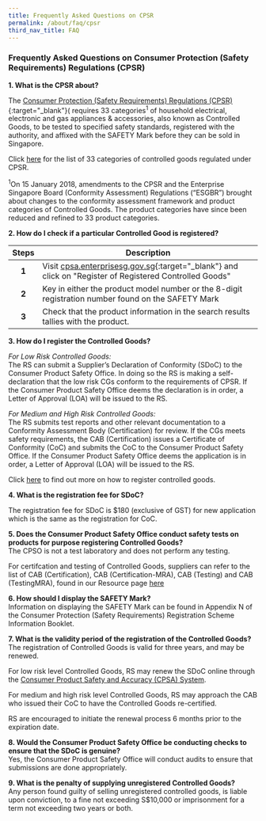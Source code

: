 ```yaml
---
title: Frequently Asked Questions on CPSR
permalink: /about/faq/cpsr
third_nav_title: FAQ
---
```


### Frequently Asked Questions on Consumer Protection (Safety Requirements) Regulations (CPSR)

**1. What is the CPSR about?**<br>

The [Consumer Protection (Safety Requirements) Regulations (CPSR)](https://sso.agc.gov.sg/SL/CPTDSRA1975-RG1?DocDate=20181010){:target="_blank"}( requires 33 categories<sup>1</sup> of household electrical, electronic and gas appliances & accessories, also known as Controlled Goods, to be tested to specified safety standards, registered with the authority, and affixed with the SAFETY Mark before they can be sold in Singapore.

Click [here](/suppliers/cpsr/list-of-controlled-goods) for the list of 33 categories of controlled goods regulated under CPSR.

<sup>1</sup>On 15 January 2018, amendments to the CPSR and the Enterprise Singapore Board (Conformity Assessment) Regulations (“ESGBR”) brought about changes to the conformity assessment framework and product categories of Controlled Goods. The product categories have since been reduced and refined to 33 product categories.<font>

**2. How do I check if a particular Controlled Good is registered?**<br>

|Steps|Description|
|:---:|----|
| **1**| Visit [cpsa.enterprisesg.gov.sg](https://cpsa.enterprisesg.gov.sg/totalagility/forms/custom/publicsite/login.html){:target="_blank"} and click on "Register of Registered Controlled Goods"                                  
| **2**| Key in either the product model number or the 8-digit registration number found on the SAFETY Mark                                                    
| **3**| Check that the product information in the search results tallies with the product. 


**3. How do I register the Controlled Goods?**<br>

*For Low Risk Controlled Goods:*<br>
The RS can submit a Supplier’s Declaration of Conformity (SDoC) to the Consumer Product Safety Office. In doing so the RS is making a self-declaration that the low risk CGs conform to the requirements of CPSR.
If the Consumer Product Safety Office deems the declaration is in order, a Letter of Approval (LOA) will be issued to the RS.

*For Medium and High Risk Controlled Goods:*<br>
The RS submits test reports and other relevant documentation to a Conformity Assessment Body (Certification) for review. If the CGs meets safety requirements, the CAB (Certification) issues a Certificate of Conformity (CoC) and submits the CoC to the Consumer Product Safety Office.
If the Consumer Product Safety Office deems the application is in order, a Letter of Approval (LOA) will be issued to the RS.

Click [here](/suppliers/cpsr/register-your-controlled-goods) to find out more on how to register controlled goods.

**4. What is the registration fee for SDoC?**<br>

The registration fee for SDoC is $180 (exclusive of GST) for new application which is the same as the registration for CoC. 

**5. Does the Consumer Product Safety Office conduct safety tests on products for purpose registering Controlled Goods?**<br>
The CPSO is not a test laboratory and does not perform any testing. 

For certifcation and testing of Controlled Goods, suppliers can refer to the list of CAB (Certification), CAB (Certification-MRA), CAB (Testing) and CAB (TestingMRA), found  in our Resource page [here](/images/cpsr-resources/cpsr-list-of-cabs.pdf)

**6. How should I display the SAFETY Mark?**<br>
Information on displaying the SAFETY Mark can be found in Appendix N of the Consumer Protection (Safety Requirements) Registration Scheme Information Booklet. 

**7. What is the validity period of the registration of the Controlled Goods?**<br>
The registration of Controlled Goods is valid for three years, and may be renewed. 

For low risk level Controlled Goods, RS may renew the SDoC online through the [Consumer Product Safety and Accuracy (CPSA) System](https://cpsa.enterprisesg.gov.sg/totalagility/forms/custom/publicsite/login.html). 

For medium and high risk level Controlled Goods, RS may approach the CAB who issued their CoC to have the Controlled Goods re-certified.

RS are encouraged to initiate the renewal process 6 months prior to the expiration date. 

**8. Would the Consumer Product Safety Office be conducting checks to ensure that the SDoC is genuine?**<br>
Yes, the Consumer Product Safety Office will conduct audits to ensure that submissions are done appropriately. 

**9. What is the penalty of supplying unregistered Controlled Goods?**<br>
Any person found guilty of selling unregistered controlled goods, is liable upon conviction, to a fine not exceeding S$10,000 or imprisonment for a term not exceeding two years or both. 
